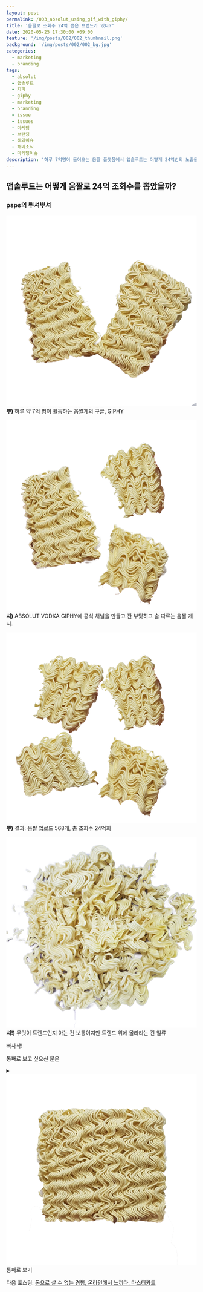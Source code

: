 ```yaml
---
layout: post
permalink: /003_absolut_using_gif_with_giphy/
title: '움짤로 조회수 24억 뽑은 브랜드가 있다?'
date: 2020-05-25 17:30:00 +09:00
feature: '/img/posts/002/002_thumbnail.png'
background: '/img/posts/002/002_bg.jpg'
categories:
  - marketing
  - branding
tags:
  - absolut
  - 앱솔루트
  - 지피
  - giphy
  - marketing
  - branding
  - issue
  - issues
  - 마케팅
  - 브랜딩
  - 해외이슈
  - 해외소식
  - 마케팅이슈
description: '하루 7억명이 들어오는 움짤 플랫폼에서 앱솔루트는 어떻게 24억번의 노출을 만들었을까?'
---
```

## 앱솔루트는 어떻게 움짤로 24억 조회수를 뽑았을까?
### psps의 뿌셔뿌셔

<img src='/img/psps/1punch.png' class = 'ramen'>**뿌)** 하루 약 7억 명이 활동하는 움짤계의 구글, GIPHY

<img src='/img/psps/2punch.png' class = 'ramen'>**셔)** ABSOLUT VODKA GIPHY에 공식 채널을 만들고 잔 부딫히고 술 따르는 움짤 게시.

<img src='/img/psps/3punch.png' class = 'ramen'>**뿌)** 결과: 움짤 업로드 568개, 총 조회수 24억회

<img src='/img/psps/lastpunch.png' class = 'ramen'>**셔!)** 무엇이 트렌드인지 아는 건 보통이지만 트렌드 위에 올라타는 건 일류

빠사삭!             

통째로 보고 싶으신 분은


<details>
<summary><img src='/img/psps/whole.png' class = 'ramen'>통째로 보기</summary>
<div markdown = '1'>
## 관짝 소년단

<img src = '/img/posts/002/coffinmeme.gif' class = 'img_center' alt = '관짝소년단'>
멀쩡히 차려 입은 남자들이 관을 어깨에 이고 어깨춤을 추는 장면 본 적 있죠? 유튜브를 보는 사람이라면 누구나 알고 있을, 최근 폭발적으로 인기가 올라 화려한 조명이 관짝소년단을 감싸고 있습니다. showbiz360 라이브 쇼에도 나가 춤솜씨를 뽐냈죠. 일반 장례식과는 다른 가나의 장례문화가 유튜브를 통해 알려지게 되면서 여러 크리에이터들이 오리지널 영상을 편집해 콘텐츠가 망했거나 망신스러운 장면에 집어넣어 재미를 더하는 밈으로 새로 태어났습니다.

"영상으로만 있는 관짝 소년단의 영상을 친구들과 대화할 때 중간에 쓸 짤로 쓸 수는 없을까? 스크린샷으로 하자니 느낌이 안 살아... 하이라이트 부분만 클립으로 만들어서 친구들하고 빠르게 공유하고 싶다". 여기서 니즈를 발견하고 만들어진 게 **GIPHY**.

## 움짤계의 구글, 지피(GIPHY)

2013년 창립되서 현재 **하루 이용자 약 7억명**에 달하고 facebook, twitter, instagram, watsapp 등의 sns에서 움짤을 검색하는 기능이 모두 giphy와 연결되어 있습니다. 7년 만에 대규모 움짤 데이터베이스 회사가 된 것이죠.

얼마나 많냐고요?

하루 10,000,000,000. 무려 10억개의 움짤이 유저들 사이에서 움직인다고 하니 어마무시합니다.

하루 이용자 7억명이라니 엄청난 숫자가 아닐 수가 없는데 이 정도 규모의 잠재 고객이 있는 플랫폼은 매력적이지 않을 수가 없습니다. 온갖 인터넷에 유행하는 gif파일이 이 곳에 올라와 있어 gif계의 구글이라는 별명도 있죠. 움짤에 뭐이리 사람들이 모일까 하는 궁금증이 생기실 텐데요. **외국의 움짤은 우리나라 카톡의 이모티콘과 같습니다.**
<iframe src="https://giphy.com/embed/LoGh1t5iGxFOE" width="480" height="336" frameBorder="0" class="giphy-embed img_center" allowFullScreen></iframe><p class = 'gif_text_center'><a href="https://giphy.com/gifs/bert-meme-LoGh1t5iGxFOE" alt = '놀라는 인형'>그렇단 말이지..?</a></p>
이모티콘만 있으면 대화가 가능한 것처럼 외국에선 움짤이 그 역할을 하죠. 하지만 움짤이든 이모티콘이든 쓰일려면 재밌거나 생활 속 대화에 어울려야 한다는 공통점이 있습니다. 이런 조건을 만족해 **움짤로 24억 명에게 다가간** 브랜드가 있습니다. 보드카 브랜드 중 가장 잘 알려진 앱솔루트가 그 주인공.

![앱솔루트 콜라보 사진](/img/posts/002/absol_collabo.png)

## 앱솔루트는 지피를 어떻게 활용했나?

앱솔루트는 움짤들이 'person to person', 사람들 간의 공유는 있지만 'brand to person', 브랜드와 공유하는 움짤은 없다는 것을 깨닫고는 2015년부터 GIPHY에 공식 채널을 개설했습니다.
<iframe src="https://giphy.com/embed/l3q2SYm3FEki7ncm4" width="240" height="240" frameBorder="0" class="giphy-embed gif_inline" allowFullScreen></iframe><p><a href="https://giphy.com/gifs/absolutvodka-drink-weekend-l3q2SYm3FEki7ncm4"></a></p>
<iframe src="https://giphy.com/embed/xT1XGM76qGzTcJOZgI" width="240" height="240" frameBorder="0" class="giphy-embed" allowFullScreen></iframe><p><a href="https://giphy.com/gifs/absolutvodka-drink-vodka-cocktail-xT1XGM76qGzTcJOZgI"></a></p><br>
2018년에 'Never Gonna GIF You Up'이라는 광고를 통해 2018년 칸 광고제에서 은 사자상을 수상했습니다. 2.4억명의 조회수를 챙긴 것은 물론 gif를 보고 구매 의도를 가진 고객들의 수가 16% 증가했죠.

[absolut 공식 giphy 채널](https://giphy.com/absolutvodka)

움짤로 이목을 끈 브랜드는 앱솔루트 뿐만이 아닙니다. 미드 'Crazy Rich Asian'의 Niko Santos는 지피 스튜디오에서 드라마 홍보를 위한 움짤을 만들기도 했습니다. 또한 2020년 미 대선 후보였던 엘리자베스 워런은 캠페인 기간 중 움짤을 giphy에 게시해 그녀의 많은 팔로워들에게 다가가기도 했죠.

## 맨 밑

예술가, 디자이너, 음악가들과 콜라보하며 기똥차게 프로모션하는 앱솔루트입니다. 예술가들과 콜라보레이션하는 횟수가 요즘 브랜드들 사이에서 자주 보이죠. 이전에는 브랜드x 브랜드 였다면 지금은 브랜드 x 인플루언서로 변한게 차이점이겠네요. 콜라보가 자주 보이는 만큼 차별화된 신선한 콜라보, 시너지가 나는 콜라보를 해야겠죠. 브랜드들은 협업을 위한 트렌드 파악에 힘 좀 많이 줘야겠습니다.

무엇이 트렌드인지 아는 것은 누구나 할 수 있습니다. 그러나 트렌드 위에 올라타는 것은 일류만 할 수 있어 보입니다.
</div>
</details>


다음 포스팅: [돈으로 살 수 없는 경험, 온라인에서 느끼다. 마스터카드](/mastercard_priceless)
